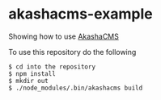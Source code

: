 akashacms-example
=================

Showing how to use [AkashaCMS](http://akashacms.com)

To use this repository do the following

```
$ cd into the repository
$ npm install 
$ mkdir out
$ ./node_modules/.bin/akashacms build
```
